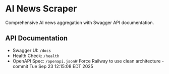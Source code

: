 # AI News Scraper

Comprehensive AI news aggregation with Swagger API documentation.

## API Documentation
- Swagger UI: `/docs`
- Health Check: `/health`
- OpenAPI Spec: `/openapi.json`# Force Railway to use clean architecture - commit Tue Sep 23 12:15:08 EDT 2025
